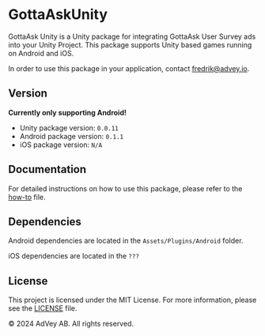 # GottaAskUnity

GottaAsk Unity is a Unity package for integrating GottaAsk User Survey ads into your Unity Project. This package supports Unity based games running on Android and iOS.

In order to use this package in your application, contact [fredrik@advey.io](mailto:fredrik@advey.io).

## Version

**Currently only supporting Android!**

- Unity package version: `0.0.11`
- Android package version: `0.1.1`
- iOS package version: `N/A`

## Documentation

For detailed instructions on how to use this package, please refer to the [how-to](Documentation~/HOWTO.md) file.

## Dependencies

Android dependencies are located in the `Assets/Plugins/Android` folder. 

iOS dependencies are located in the `???`

## License

This project is licensed under the MIT License. For more information, please see the [LICENSE](LICENSE.md) file.

© 2024 AdVey AB. All rights reserved.
